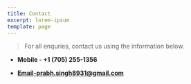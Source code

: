 ```yaml
---
title: Contact
excerpt: lorem-ipsum
template: page
---
```

>  For all enquries, contact us using the information below.



* **Mobile - +1 (705) 255-1356**


* **Email-prabh.singh8931@gmail.com**